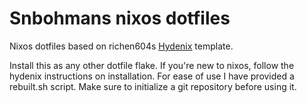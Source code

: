 # Snbohmans nixos dotfiles
Nixos dotfiles based on richen604s
[Hydenix](https://github.com/richen604/hydenix) template.

Install this as any other dotfile flake. If you're new to nixos, follow the
hydenix instructions on installation. For ease of use I have provided a
rebuilt.sh script. Make sure to initialize a git repository before using it.
